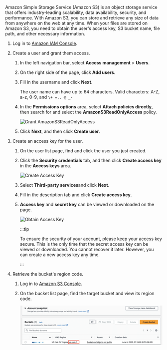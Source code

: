 Amazon Simple Storage Service (Amazon S3) is an object storage service that offers industry-leading scalability, data availability, security, and performance. With Amazon S3, you can store and retrieve any size of data from anywhere on the web at any time. When your files are stored on Amazon S3, you need to obtain the user's access key, S3 bucket name, file path, and other necessary information.

1. Log in to [Amazon IAM Console](https://console.aws.amazon.com/iamv2/home?#/home).

2. Create a user and grant them access.

    1. In the left navigation bar, select **Access management** > **Users**.

    2. On the right side of the page, click **Add users**.

    3. Fill in the username and click **Next**.

       The user name can have up to 64 characters. Valid characters: A-Z, a-z, 0-9, and `\+ =,. @ _-`

    4. In the **Permissions options** area, select **Attach policies directly**, then search for and select the **AmazonS3ReadOnlyAccess** policy.

       ![Grant AmazonS3ReadOnlyAccess](../images/grant_s3_read.png)

    5. Click **Next**, and then click **Create user**.

3. Create an access key for the user.

    1. On the user list page, find and click the user you just created.

    2. Click the **Security credentials** tab, and then click **Create access key** in the **Access keys** area.

       ![Create Access Key](../images/create_s3_ak.png)

    3. Select **Third-party services**and click **Next**.

    4. Fill in the description tab and click **Create access key**.

    5. **Access key** and **secret key** can be viewed or downloaded on the page.

       ![Obtain Access Key](../images/obtain_s3_ak.png)

       :::tip

       To ensure the security of your account, please keep your access key secure. This is the only time that the secret access key can be viewed or downloaded. You cannot recover it later. However, you can create a new access key any time.

       :::

4. Retrieve the bucket's region code.

    1. Log in to [Amazon S3 Console](https://console.aws.amazon.com/s3/buckets).

    2. On the bucket list page, find the target bucket and view its region code.

       ![Get Region Code](../images/obtain_s3_region.jpg)

